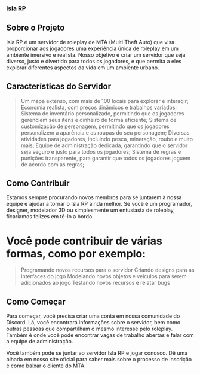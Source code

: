 ### Isla RP



## Sobre o Projeto

Isla RP é um servidor de roleplay de MTA (Multi Theft Auto) que visa proporcionar aos jogadores uma experiência única de roleplay em um ambiente imersivo e realista. Nosso objetivo é criar um servidor que seja diverso, justo e divertido para todos os jogadores, e que permita a eles explorar diferentes aspectos da vida em um ambiente urbano.

## Características do Servidor
> Um mapa extenso, com mais de 100 locais para explorar e interagir;
> Economia realista, com preços dinâmicos e trabalhos variados;
> Sistema de inventário personalizado, permitindo que os jogadores gerenciem seus itens e dinheiro de forma eficiente;
> Sistema de customização de personagem, permitindo que os jogadores personalizem a aparência e as roupas do seu personagem;
> Diversas atividades para jogadores, incluindo pesca, mineração, roubo e muito mais;
> Equipe de administração dedicada, garantindo que o servidor seja seguro e justo para todos os jogadores;
> Sistema de regras e punições transparente, para garantir que todos os jogadores joguem de acordo com as regras;
## Como Contribuir
Estamos sempre procurando novos membros para se juntarem à nossa equipe e ajudar a tornar o Isla RP ainda melhor. Se você é um programador, designer, modelador 3D ou simplesmente um entusiasta de roleplay, ficaríamos felizes em tê-lo a bordo.

# Você pode contribuir de várias formas, como por exemplo:

> Programando novos recursos para o servidor
> Criando designs para as interfaces do jogo
> Modelando novos objetos e veículos para serem adicionados ao jogo
> Testando novos recursos e relatar bugs

## Como Começar
Para começar, você precisa criar uma conta em nossa comunidade do Discord. Lá, você encontrará informações sobre o servidor, bem como outras pessoas que compartilham o mesmo interesse pelo roleplay. Também é onde você pode encontrar vagas de trabalho abertas e falar com a equipe de administração.

Você também pode se juntar ao servidor Isla RP e jogar conosco. Dê uma olhada em nosso site oficial para saber mais sobre o processo de inscrição e como baixar o cliente do MTA.
